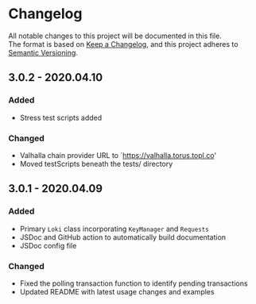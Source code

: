 # Changelog
All notable changes to this project will be documented in this file.<br/>
The format is based on [Keep a Changelog](https://keepachangelog.com/en/1.0.0/), and this project adheres to [Semantic Versioning](https://semver.org/spec/v2.0.0.html).<br/>
## 3.0.2 - 2020.04.10
### Added
* Stress test scripts added
### Changed
* Valhalla chain provider URL to `https://valhalla.torus.topl.co'
* Moved testScripts beneath the tests/ directory
## 3.0.1 - 2020.04.09
### Added
* Primary `Loki` class incorporating `KeyManager` and `Requests`
* JSDoc and GitHub action to automatically build documentation
* JSDoc config file
### Changed
* Fixed the polling transaction function to identify pending transactions
* Updated README with latest usage changes and examples